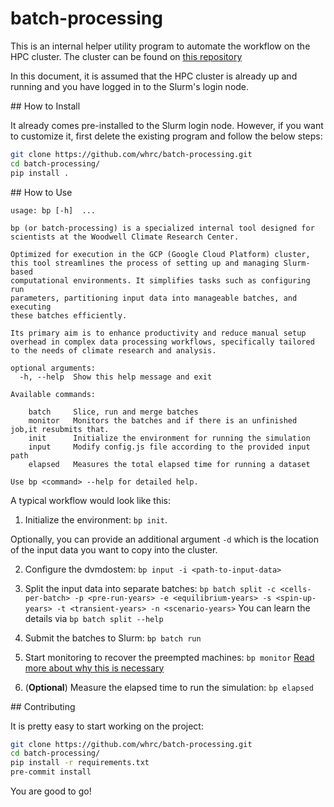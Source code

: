 # batch-processing

This is an internal helper utility program to automate the workflow on the HPC cluster.
The cluster can be found on [this repository](https://github.com/whrc/GCP-Slurm-Arctic/)

In this document, it is assumed that the HPC cluster is already up and running and you have logged in to the Slurm's login node.

## How to Install

It already comes pre-installed to the Slurm login node.
However, if you want to customize it, first delete the existing program and follow the below steps:

```bash
git clone https://github.com/whrc/batch-processing.git
cd batch-processing/
pip install .
```

## How to Use

```
usage: bp [-h]  ...

bp (or batch-processing) is a specialized internal tool designed for
scientists at the Woodwell Climate Research Center.

Optimized for execution in the GCP (Google Cloud Platform) cluster,
this tool streamlines the process of setting up and managing Slurm-based
computational environments. It simplifies tasks such as configuring run
parameters, partitioning input data into manageable batches, and executing
these batches efficiently.

Its primary aim is to enhance productivity and reduce manual setup
overhead in complex data processing workflows, specifically tailored
to the needs of climate research and analysis.

optional arguments:
  -h, --help  Show this help message and exit

Available commands:

    batch     Slice, run and merge batches
    monitor   Monitors the batches and if there is an unfinished job,it resubmits that.
    init      Initialize the environment for running the simulation
    input     Modify config.js file according to the provided input path
    elapsed   Measures the total elapsed time for running a dataset

Use bp <command> --help for detailed help.
```

A typical workflow would look like this:

1) Initialize the environment: `bp init`.

Optionally, you can provide an additional argument `-d` which is the location of the input data you want to copy into the cluster.

2) Configure the dvmdostem: `bp input -i <path-to-input-data>`

3) Split the input data into separate batches: `bp batch split -c <cells-per-batch> -p <pre-run-years> -e <equilibrium-years> -s <spin-up-years> -t <transient-years> -n <scenario-years>`
You can learn the details via `bp batch split --help`

4) Submit the batches to Slurm: `bp batch run`

5) Start monitoring to recover the preempted machines: `bp monitor`
[Read more about why this is necessary](todo)

6) (**Optional**) Measure the elapsed time to run the simulation: `bp elapsed`


## Contributing

It is pretty easy to start working on the project:

```bash
git clone https://github.com/whrc/batch-processing.git
cd batch-processing/
pip install -r requirements.txt
pre-commit install
```

You are good to go!

